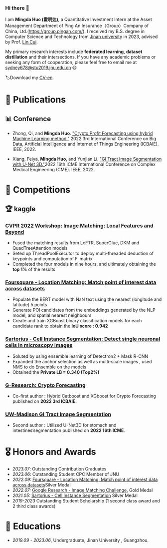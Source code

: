 ### Hi there 👋
 I am **Mingda Huo (霍明达)**, a Quantitative Investment Intern at the Asset Management Department of Ping An Insurance（Group）Company of China, Ltd.(https://group.pingan.com/).  I received my B.S. degree in Computer Science and Technology from [Jinan university](https://www.jnu.edu.cn/) in 2023, advised by Prof. [Lin Cui](https://cuilin.antlab.network/).

 My primary research interests include **federated learning**, **dataset distillation** and their intersections. If you have any academic problems or seeking any form of cooperation, please feel free to email me at [sydney678@stu2019.jnu.edu.cn]( sydney678@stu2019.jnu.edu.cn) 😃

🏷️Download my [CV-en](./霍明达个人简历.pdf).

# 📝 Publications

## 📊 Conference

- Zhong, Qi, and **Mingda Huo**. ["Crypto Profit Forecasting using hybrid Machine Learning method."](https://ieeexplore.ieee.org/abstract/document/9985937) 2022 3rd International Conference on Big Data, Artificial Intelligence and Internet of Things Engineering (ICBAIE). IEEE, 2022. 

- Xiang, Feiya, **Mingda Huo**, and Yunjian Li. ["GI Tract Image Segmentation with U-Net 3D."](https://ieeexplore.ieee.org/abstract/document/10063259)2022 16th ICME International Conference on Complex Medical Engineering (CME). IEEE, 2022. 

# 📝 Competitions

## 🏆 kaggle

### [CVPR 2022 Workshop: Image Matching: Local Features and Beyond](https://www.kaggle.com/competitions/image-matching-challenge-2022)

- Fused the matching results from LoFTR, SuperGlue, DKM and QuadTreeAttention models
- Seted up ThreadPoolExecutor to deploy multi-threaded deduction of keypoints and computation of F-matrix
- Completed the four models in nine hours, and ultimately obtaining the **top 1%** of the results

### [Foursquare - Location Matching: Match point of interest data across datasets](https://www.kaggle.com/competitions/foursquare-location-matching) 

- Populate the BERT model with NaN text using the nearest (longitude and latitude) 5 points
- Generate POI candidates from the embeddings generated by the NLP model, and spatial nearest neighbours
- Create and train XGBoost binary classification models for each candidate rank to obtain the **IoU score : 0.942**

### [Sartorius - Cell Instance Segmentation: Detect single neuronal cells in microscopy images](https://www.kaggle.com/competitions/sartorius-cell-instance-segmentation) 

- Soluted by using ensemble learning of Detectron2 + Mask R-CNN
- Expanded the anchor selection as well as multi-scale images , used NMS to do Ensemble on the models
- Obtained the **Private LB = 0.340 (Top2%)**

### [G-Research: Crypto Forecasting](https://www.kaggle.com/competitions/g-research-crypto-forecasting)

- Co-first author : Hybrid Catboost and XGboost for Crypto Forecasting published on **2022 3rd ICBAIE**.

### [UW-Madison GI Tract Image Segmentation](https://www.kaggle.com/competitions/uw-madison-gi-tract-image-segmentation)

- Second author : Utilized U-Net3D for stomach and intestines’segmentation published on **2022 16th ICME**.

# 🎖 Honors and Awards

- *2023.07*: Outstanding Contribution Graduates
- *2023.06*: Outstanding Student CPC Member of JNU
- *2022.09:* [Foursquare - Location Matching: Match point of interest data across datasets](https://www.kaggle.com/competitions/foursquare-location-matching)Silver Medal
- *2022.07:* [Google Research - Image Matching Challenge](https://www.kaggle.com/competitions/image-matching-challenge-2022), Gold Medal
- *2021.05:* [Sartorius - Cell Instance Segmentation](https://www.kaggle.com/competitions/sartorius-cell-instance-segmentation) Silver Medal
- *2019-2023* Outstanding Student Scholarship (1 second class award and 2 third class awards)

# 📖 Educations

- *2019.09 - 2023.06*, Undergraduate, Jinan University , Guangzhou.
